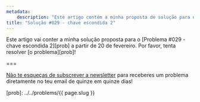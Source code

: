 ```yaml
---
metadata:
    description: "Este artigo contém a minha proposta de solução para o problema #029 deste blogue."
title: "Solução #029 - chave escondida 2"
---
```


Este artigo vai conter a minha solução proposta
para o [Problema #029 - chave escondida 2][prob] a partir de 20 de fevereiro.
Por favor, tenta resolver [o problema][prob]!
<!--Este artigo contém a minha solução proposta
para o [Problema #029 - chave escondida 2][prob].
Por favor, não leias esta solução
se ainda não tentaste resolver [o problema][prob] a sério.-->

===

<!--### Solução



Se tens alguma questão sobre a minha solução, se encontraste algum erro (woops!) ou se gostavas de partilhar a *tua* solução, deixa um comentário em baixo.
Caso contrário podes só deixar um “upvote”!-->

[Não te esqueças de subscrever a newsletter][subscribe] para receberes
um problema diretamente no teu email de quinze em quinze dias!

[subscribe]: https://mathspp.com/subscribe
[prob]: ../../problems/{{ page.slug }}
